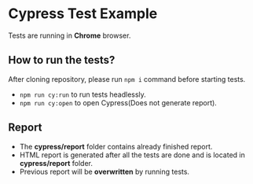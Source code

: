 # Cypress Test Example

Tests are running in **Chrome** browser.

## How to run the tests?

After cloning repository, please run `npm i` command before starting tests.

- `npm run cy:run` to run tests headlessly.
- `npm run cy:open` to open Cypress(Does not generate report).

## Report

- The **cypress/report** folder contains already finished report.
- HTML report is generated after all the tests are done and is located in **cypress/report** folder.
- Previous report will be **overwritten** by running tests.
